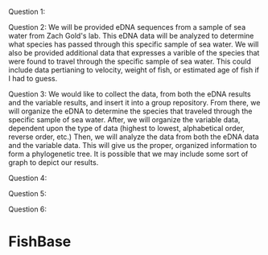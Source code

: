 Question 1: 

Question 2: We will be provided eDNA sequences from a sample of sea water from Zach Gold's lab. This eDNA data will be analyzed to determine what species has passed through this specific sample of sea water. 
	    We will also be provided additional data that expresses a varible of the species that were found to travel through the specific sample of sea water. This could include data pertianing to velocity, weight of fish, or estimated age of fish if I had to guess.

Question 3: We would like to collect the data, from both the eDNA results and the variable results, and insert it into a group repository.
	    From there, we will organize the eDNA to determine the species that traveled through the specific sample of sea water. After, we will organize the variable data, dependent upon the type of data (highest to lowest, alphabetical order, reverse order, etc.)
	    Then, we will analyze the data from both the eDNA data and the variable data. This will give us the proper, organized information to form a phylogenetic tree.
	    It is possible that we may include some sort of graph to depict our results.
	
Question 4:

Question 5:

Question 6:
# FishBase
